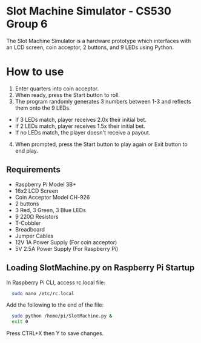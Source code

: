# Slot Machine Simulator - CS530 Group 6

The Slot Machine Simulator is a hardware prototype which interfaces with an LCD screen, coin acceptor, 2 buttons, and 9 LEDs using Python.

# How to use

1. Enter quarters into coin acceptor.
2. When ready, press the Start button to roll.
3. The program randomly generates 3 numbers between 1-3 and reflects them onto the 9 LEDs.

- If 3 LEDs match, player receives 2.0x their initial bet.
- If 2 LEDs match, player receives 1.5x their initial bet.
- If no LEDs match, the player doesn't receive a payout.

4. When prompted, press the Start button to play again or Exit button to end play.

## Requirements

- Raspberry Pi Model 3B+
- 16x2 LCD Screen
- Coin Acceptor Model CH-926
- 2 buttons
- 3 Red, 3 Green, 3 Blue LEDs
- 9 220Ω Resistors
- T-Cobbler
- Breadboard
- Jumper Cables
- 12V 1A Power Supply (For coin acceptor)
- 5V 2.5A Power Supply (For Raspberry Pi)

## Loading SlotMachine.py on Raspberry Pi Startup

In Raspberry Pi CLI, access rc.local file:

```bash
  sudo nano /etc/rc.local
```

Add the following to the end of the file:

```bash
  sudo python /home/pi/SlotMachine.py &
  exit 0
```

Press CTRL+X then Y to save changes.
